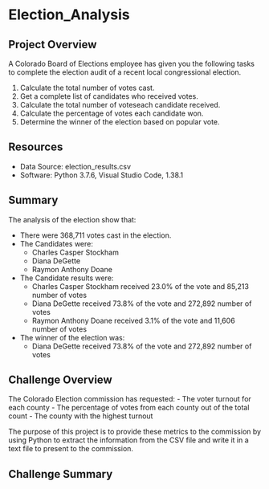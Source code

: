 # Election_Analysis

## Project Overview
A Colorado Board of Elections employee has given you the following tasks to complete the election audit of a recent local congressional election. 

1. Calculate the total number of votes cast.
2. Get a complete list of candidates who received votes.
3. Calculate the total number of voteseach candidate received.
4. Calculate the percentage of votes each candidate won.
5. Determine the winner of the election based on popular vote.

## Resources
- Data Source: election_results.csv
- Software: Python 3.7.6, Visual Studio Code, 1.38.1

## Summary
The analysis of the election show that: 
- There were 368,711 votes cast in the election.
- The Candidates were:
    - Charles Casper Stockham
    - Diana DeGette
    - Raymon Anthony Doane
- The Candidate results were:
    - Charles Casper Stockham received 23.0% of the vote and 85,213 number of votes
    - Diana DeGette received 73.8% of the vote and 272,892 number of votes
    - Raymon Anthony Doane received 3.1% of the vote and 11,606 number of votes
- The winner of the election was:
    - Diana DeGette received 73.8% of the vote and 272,892 number of votes

## Challenge Overview
The Colorado Election commission has requested:
    - The voter turnout for each county
    - The percentage of votes from each county out of the total count
    - The county with the highest turnout
   
The purpose of this project is to provide these metrics to the commission by using Python to extract the information from the CSV file and write it in a text file to present to the commission.
    


## Challenge Summary
